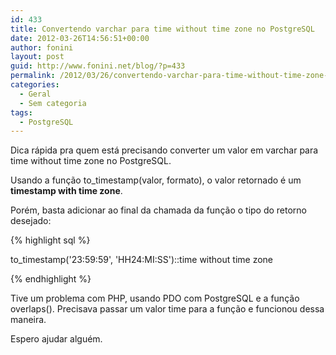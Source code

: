 ```yaml
---
id: 433
title: Convertendo varchar para time without time zone no PostgreSQL
date: 2012-03-26T14:56:51+00:00
author: fonini
layout: post
guid: http://www.fonini.net/blog/?p=433
permalink: /2012/03/26/convertendo-varchar-para-time-without-time-zone-no-postgresql/
categories:
  - Geral
  - Sem categoria
tags:
  - PostgreSQL
---
```

Dica rápida pra quem está precisando converter um valor em varchar para time without time zone no PostgreSQL. 

Usando a função to_timestamp(valor, formato), o valor retornado é um **timestamp with time zone**. 

Porém, basta adicionar ao final da chamada da função o tipo do retorno desejado:

{% highlight sql %}
  
to_timestamp('23:59:59', 'HH24:MI:SS')::time without time zone
  
{% endhighlight %}

Tive um problema com PHP, usando PDO com PostgreSQL e a função overlaps(). Precisava passar um valor time para a função e funcionou dessa maneira. 

Espero ajudar alguém.